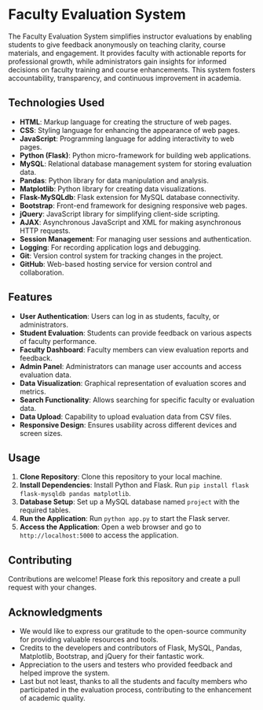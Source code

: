 # Faculty Evaluation System

The Faculty Evaluation System simplifies instructor evaluations by enabling students to give feedback anonymously on teaching clarity, course materials, and engagement. It provides faculty with actionable reports for professional growth, while administrators gain insights for informed decisions on faculty training and course enhancements. This system fosters accountability, transparency, and continuous improvement in academia.

## Technologies Used
- **HTML**: Markup language for creating the structure of web pages.
- **CSS**: Styling language for enhancing the appearance of web pages.
- **JavaScript**: Programming language for adding interactivity to web pages.
- **Python (Flask)**: Python micro-framework for building web applications.
- **MySQL**: Relational database management system for storing evaluation data.
- **Pandas**: Python library for data manipulation and analysis.
- **Matplotlib**: Python library for creating data visualizations.
- **Flask-MySQLdb**: Flask extension for MySQL database connectivity.
- **Bootstrap**: Front-end framework for designing responsive web pages.
- **jQuery**: JavaScript library for simplifying client-side scripting.
- **AJAX**: Asynchronous JavaScript and XML for making asynchronous HTTP requests.
- **Session Management**: For managing user sessions and authentication.
- **Logging**: For recording application logs and debugging.
- **Git**: Version control system for tracking changes in the project.
- **GitHub**: Web-based hosting service for version control and collaboration.


## Features
- **User Authentication**: Users can log in as students, faculty, or administrators.
- **Student Evaluation**: Students can provide feedback on various aspects of faculty performance.
- **Faculty Dashboard**: Faculty members can view evaluation reports and feedback.
- **Admin Panel**: Administrators can manage user accounts and access evaluation data.
- **Data Visualization**: Graphical representation of evaluation scores and metrics.
- **Search Functionality**: Allows searching for specific faculty or evaluation data.
- **Data Upload**: Capability to upload evaluation data from CSV files.
- **Responsive Design**: Ensures usability across different devices and screen sizes.

## Usage
1. **Clone Repository**: Clone this repository to your local machine.
2. **Install Dependencies**: Install Python and Flask. Run `pip install flask flask-mysqldb pandas matplotlib`.
3. **Database Setup**: Set up a MySQL database named `project` with the required tables.
4. **Run the Application**: Run `python app.py` to start the Flask server.
5. **Access the Application**: Open a web browser and go to `http://localhost:5000` to access the application.

## Contributing
Contributions are welcome! Please fork this repository and create a pull request with your changes.





## Acknowledgments

- We would like to express our gratitude to the open-source community for providing valuable resources and tools.
- Credits to the developers and contributors of Flask, MySQL, Pandas, Matplotlib, Bootstrap, and jQuery for their fantastic work.
- Appreciation to the users and testers who provided feedback and helped improve the system.
- Last but not least, thanks to all the students and faculty members who participated in the evaluation process, contributing to the enhancement of academic quality.

